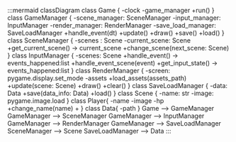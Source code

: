 :::mermaid
classDiagram
    class Game {
        -clock
        -game_manager
        +run()
    }
    class GameManager {
        -scene_manager: SceneManager
        -input_manager: InputManager
        -render_manager: RenderManager
        -save_load_manager: SaveLoadManager
        +handle_event(dt)
        +update()
        +draw()
        +save()
        +load()
    }
    class SceneManager {
        -scenes : Scene
        -current_scene: Scene
        +get_current_scene() -> current_scene
        +change_scene(next_scene: Scene)
    }
    class InputManager {
        -scenes: Scene
        +handle_event() -> events_happened:list
        +handle_event_scene(event)
        +get_input_state() -> events_happened:list
    }
    class RenderManager {
        -screen: pygame.display.set_mode
        -assets
        +load_assets(assets_path)
        +update(scene: Scene)
        +draw()
        +clear()
    }
    class SaveLoadManager {
        -data: Data
        +save(data_info: Data)
        +load()
    }
    class Scene {
        -name: str
        -image: pygame.image.load
    }
    class Player{
        -name
        -image
        -hp
        +change_name(name)
        +
    }
    class Data{
        -path
    }
    Game --> GameManager
    GameManager --> SceneManager
    GameManager --> InputManager
    GameManager --> RenderManager
    GameManager --> SaveLoadManager
    SceneManager --> Scene
    SaveLoadManager --> Data
:::